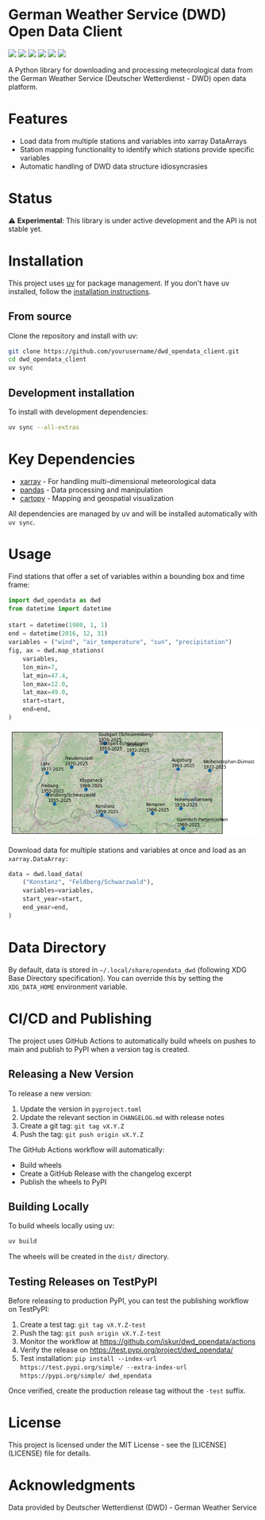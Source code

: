 # German Weather Service (DWD) Open Data Client

[![](https://img.shields.io/badge/python-3.13+-blue.svg)](https://img.shields.io/badge/python-3.13+-blue.svg)
[![](https://img.shields.io/badge/license-MIT-green.svg)](https://img.shields.io/badge/license-MIT-green.svg)
[![](https://img.shields.io/badge/status-experimental-orange.svg)](https://img.shields.io/badge/status-experimental-orange.svg)
[![](https://img.shields.io/badge/managed%20by-uv-de3423.svg)](https://img.shields.io/badge/managed%20by-uv-de3423.svg)
[![](https://img.shields.io/pypi/v/dwd_opendata.svg)](https://img.shields.io/pypi/v/dwd_opendata.svg)
[![](https://github.com/iskur/dwd_opendata/actions/workflows/build.yml/badge.svg)](https://github.com/iskur/dwd_opendata/actions/workflows/build.yml/badge.svg)

A Python library for downloading and processing meteorological data from
the German Weather Service (Deutscher Wetterdienst - DWD) open data
platform.

# Features

- Load data from multiple stations and variables into xarray DataArrays
- Station mapping functionality to identify which stations provide
  specific variables
- Automatic handling of DWD data structure idiosyncrasies

# Status

⚠️ **Experimental**: This library is under active development and the
API is not stable yet.

# Installation

This project uses [uv](https://docs.astral.sh/uv/) for package
management. If you don't have uv installed, follow the [installation
instructions](https://docs.astral.sh/uv/getting-started/installation/).

## From source

Clone the repository and install with uv:

``` bash
git clone https://github.com/yourusername/dwd_opendata_client.git
cd dwd_opendata_client
uv sync
```

## Development installation

To install with development dependencies:

``` bash
uv sync --all-extras
```

# Key Dependencies

- [xarray](https://xarray.dev/) - For handling multi-dimensional
  meteorological data
- [pandas](https://pandas.pydata.org/) - Data processing and
  manipulation
- [cartopy](https://scitools.org.uk/cartopy/) - Mapping and geospatial
  visualization

All dependencies are managed by uv and will be installed automatically
with `uv sync`.

# Usage

Find stations that offer a set of variables within a bounding box and
time frame:

``` python
import dwd_opendata as dwd
from datetime import datetime

start = datetime(1980, 1, 1)
end = datetime(2016, 12, 31)
variables = ("wind", "air_temperature", "sun", "precipitation")
fig, ax = dwd.map_stations(
    variables,
    lon_min=7,
    lat_min=47.4,
    lon_max=12.0,
    lat_max=49.0,
    start=start,
    end=end,
)
```

![](images/station_map.png)

Download data for multiple stations and variables at once and load as an
`xarray.DataArray:`

``` python
data = dwd.load_data(
    ("Konstanz", "Feldberg/Schwarzwald"),
    variables=variables,
    start_year=start,
    end_year=end,
)
```

# Data Directory

By default, data is stored in `~/.local/share/opendata_dwd` (following
XDG Base Directory specification). You can override this by setting the
`XDG_DATA_HOME` environment variable.

# CI/CD and Publishing

The project uses GitHub Actions to automatically build wheels on pushes
to main and publish to PyPI when a version tag is created.

## Releasing a New Version

To release a new version:

1.  Update the version in `pyproject.toml`
2.  Update the relevant section in `CHANGELOG.md` with release notes
3.  Create a git tag: `git tag vX.Y.Z`
4.  Push the tag: `git push origin vX.Y.Z`

The GitHub Actions workflow will automatically:

- Build wheels
- Create a GitHub Release with the changelog excerpt
- Publish the wheels to PyPI

## Building Locally

To build wheels locally using uv:

``` bash
uv build
```

The wheels will be created in the `dist/` directory.

## Testing Releases on TestPyPI

Before releasing to production PyPI, you can test the publishing
workflow on TestPyPI:

1.  Create a test tag: `git tag vX.Y.Z-test`
2.  Push the tag: `git push origin vX.Y.Z-test`
3.  Monitor the workflow at
    <https://github.com/iskur/dwd_opendata/actions>
4.  Verify the release on <https://test.pypi.org/project/dwd_opendata/>
5.  Test installation:
    `pip install --index-url https://test.pypi.org/simple/ --extra-index-url https://pypi.org/simple/ dwd_opendata`

Once verified, create the production release tag without the `-test`
suffix.

# License

This project is licensed under the MIT License - see the
\[LICENSE\](LICENSE) file for details.

# Acknowledgments

Data provided by Deutscher Wetterdienst (DWD) - German Weather Service
